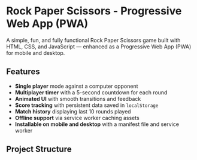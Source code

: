 # Rock Paper Scissors - Progressive Web App (PWA)

A simple, fun, and fully functional Rock Paper Scissors game built with HTML, CSS, and JavaScript — enhanced as a Progressive Web App (PWA) for mobile and desktop.

## Features

- **Single player** mode against a computer opponent
- **Multiplayer timer** with a 5-second countdown for each round
- **Animated UI** with smooth transitions and feedback
- **Score tracking** with persistent data saved in `localStorage`
- **Match history** displaying last 10 rounds played
- **Offline support** via service worker caching assets
- **Installable on mobile and desktop** with a manifest file and service worker

## Project Structure

